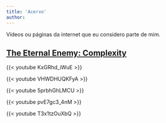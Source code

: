 ```yaml
---
title: 'Acervo'
author: 
---
```


Vídeos ou páginas da internet que eu considero parte de mim.

## [The Eternal Enemy: Complexity](https://grugbrain.dev/#grug-on-complexity)

{{< youtube KxGRhd_iWuE >}}

{{< youtube VHWDHUQKFyA >}}

{{< youtube 5prbhGhLMCU >}}

{{< youtube pvE7gc3_4nM >}}

{{< youtube T3x1tzOuXbQ >}}